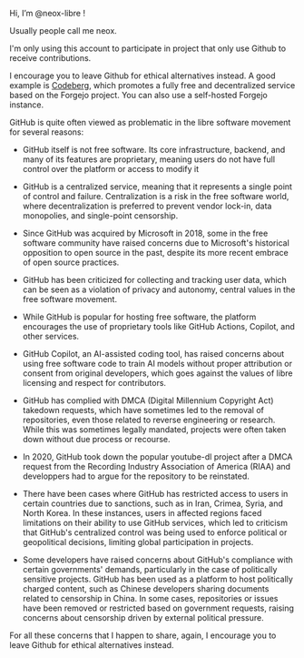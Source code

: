Hi, I’m @neox-libre !

Usually people call me neox.

I'm only using this account to participate in project that only use Github to receive contributions.

I encourage you to leave Github for ethical alternatives instead. A good example is [Codeberg](https://codeberg.prg), which promotes a fully free and decentralized
service based on the Forgejo project. You can also use a self-hosted Forgejo instance.

GitHub is quite often viewed as problematic in the libre software movement for several reasons:

- GitHub itself is not free software. Its core infrastructure, backend, and many of its features are proprietary, meaning users do not have full control over the platform or access to modify it

- GitHub is a centralized service, meaning that it represents a single point of control and failure. Centralization is a risk in the free software world, where decentralization is preferred to
  prevent vendor lock-in, data monopolies, and single-point censorship.

- Since GitHub was acquired by Microsoft in 2018, some in the free software community have raised concerns due to Microsoft's historical opposition to open source in the past, despite its more
  recent embrace of open source practices.

- GitHub has been criticized for collecting and tracking user data, which can be seen as a violation of privacy and autonomy, central values in the free software movement.

- While GitHub is popular for hosting free software, the platform encourages the use of proprietary tools like GitHub Actions, Copilot, and other services.

- GitHub Copilot, an AI-assisted coding tool, has raised concerns about using free software code to train AI models without proper attribution or consent from original developers, which goes against
  the values of libre licensing and respect for contributors.

- GitHub has complied with DMCA (Digital Millennium Copyright Act) takedown requests, which have sometimes led to the removal of repositories, even those related to reverse engineering or research.
  While this was sometimes legally mandated, projects were often taken down without due process or recourse.

- In 2020, GitHub took down the popular youtube-dl project after a DMCA request from the Recording Industry Association of America (RIAA) and developpers had to argue for the repository to be reinstated.

- There have been cases where GitHub has restricted access to users in certain countries due to sanctions, such as in Iran, Crimea, Syria, and North Korea. In these instances, users in affected regions
  faced limitations on their ability to use GitHub services, which led to criticism that GitHub's centralized control was being used to enforce political or geopolitical decisions, limiting global
  participation in projects.

- Some developers have raised concerns about GitHub's compliance with certain governments' demands, particularly in the case of politically sensitive projects. GitHub has been used as a platform to
  host politically charged content, such as Chinese developers sharing documents related to censorship in China. In some cases, repositories or issues have been removed or restricted based on government
  requests, raising concerns about censorship driven by external political pressure.

For all these concerns that I happen to share, again, I encourage you to leave Github for ethical alternatives instead.
